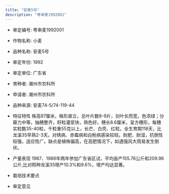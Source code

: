 ```yaml
---
title: "安麦5号"
description: "粤审麦1992001"
---
```

* 审定编号:  粤审麦1992001

*  作物名称:  小麦

*  品种名称:  安麦5号

*  审定年份:  1992

*  审定单位:  广东省

* 育种者:  潮州市农科所

*  申请者:  潮州市农科所

*  品种来源:  安麦74-5/74-119-44

*  特征特性
株高97厘米，株形直立，总叶片数8-9片，剑叶长而宽，色浓绿；分蘖力中等，抽穗整齐，籽粒灌浆快，熟色好。穗长8.6厘米，呈方穗形，每穗实粒数35-40粒，千粒重55克以上，长芒、白壳、红粒。全生育期118天，比龙溪35早熟2-3天。对锈病、赤霉病和白粉病感染较轻。耐肥、耐湿，抗倒性较强，适应性广。缺点是植株偏高，在高肥情况下，如遇强风大雨易发生倒伏。

*  产量表现
1987、1988年两年参加广东省区试，平均亩产155.76公斤和209.96公斤,比对照种龙溪35增产10.3%和9.6%，增产均达显著。

*  栽培技术要点
 

*  审定意见

